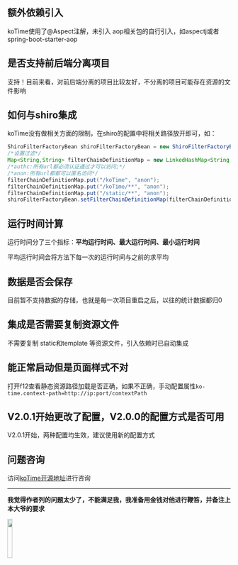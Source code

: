 ## 额外依赖引入

koTime使用了@Aspect注解，未引入 aop相关包的自行引入，如aspectj或者spring-boot-starter-aop


## 是否支持前后端分离项目

支持！目前来看，对前后端分离的项目比较友好，不分离的项目可能存在资源的文件影响

## 如何与shiro集成

koTime没有做相关方面的限制，在shiro的配置中将相关路径放开即可，如：

```Java
ShiroFilterFactoryBean shiroFilterFactoryBean = new ShiroFilterFactoryBean();
/*设置过滤*/
Map<String,String> filterChainDefinitionMap = new LinkedHashMap<String,String>();
/*authc:所有url都必须认证通过才可以访问;*/
/*anon:所有url都都可以匿名访问*/
filterChainDefinitionMap.put("/koTime", "anon");
filterChainDefinitionMap.put("/koTime/**", "anon");
filterChainDefinitionMap.put("/static/**", "anon");
shiroFilterFactoryBean.setFilterChainDefinitionMap(filterChainDefinitionMap);

```

## 运行时间计算

运行时间分了三个指标：**平均运行时间、最大运行时间、最小运行时间**

平均运行时间会将方法下每一次的运行时间与之前的求平均


## 数据是否会保存

目前暂不支持数据的存储，也就是每一次项目重启之后，以往的统计数据都归0

## 集成是否需要复制资源文件

不需要复制  static和template 等资源文件，引入依赖时已自动集成

## 能正常启动但是页面样式不对

打开f12查看静态资源路径加载是否正确，如果不正确，手动配置属性`ko-time.context-path=http://ip:port/contextPath`

## V2.0.1开始更改了配置，V2.0.0的配置方式是否可用

V2.0.1开始，两种配置均生效，建议使用新的配置方式

## 问题咨询

访问[koTime开源地址](https://gitee.com/huoyo/ko-time)进行咨询

---

**我觉得作者列的问题太少了，不能满足我，我准备用金钱对他进行鞭笞，并备注上本大爷的要求**

<img src="v201/pay.jpg"  width="15%" height="15%">
